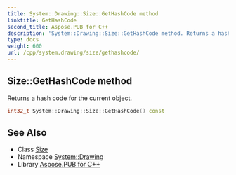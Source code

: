 ```yaml
---
title: System::Drawing::Size::GetHashCode method
linktitle: GetHashCode
second_title: Aspose.PUB for C++
description: 'System::Drawing::Size::GetHashCode method. Returns a hash code for the current object in C++.'
type: docs
weight: 600
url: /cpp/system.drawing/size/gethashcode/
---
```

## Size::GetHashCode method


Returns a hash code for the current object.

```cpp
int32_t System::Drawing::Size::GetHashCode() const
```

## See Also

* Class [Size](../)
* Namespace [System::Drawing](../../)
* Library [Aspose.PUB for C++](../../../)
